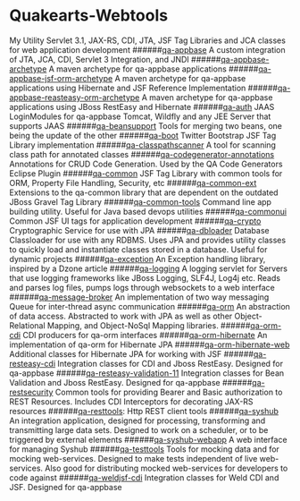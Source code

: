 # Quakearts-Webtools
 My Utility Servlet 3.1, JAX-RS, CDI, JTA, JSF Tag Libraries and JCA classes for web application development 
######[qa-appbase](../tree/master/qa-appbase/)
A custom integration of JTA, JCA, CDI, Servlet 3 Integration, and JNDI
######[qa-appbase-archetype](../tree/master/qa-appbase-archetype/) 
A maven archetype for qa-appbase applications
######[qa-appbase-jsf-orm-archetype](../tree/master/qa-appbase-jsf-orm-archetype/)
A maven archetype for qa-appbase applications using Hibernate and JSF Reference Implementation
######[qa-appbase-reasteasy-orm-archetype](../tree/master/qa-appbase-reasteasy-orm-archetype/)
A maven archetype for qa-appbase applications using JBoss RestEasy and Hibernate
######[qa-auth](../tree/master/qa-auth/)
JAAS LoginModules for qa-appbase Tomcat, Wildfly and any JEE Server that supports JAAS
######[qa-beansupport](../tree/master/qa-beansupport/)
Tools for merging two beans, one being the update of the other
######[qa-boot](../tree/master/qa-boot)
Twitter Bootstrap JSF Tag Library implementation
######[qa-classpathscanner](../tree/master/qa-classpathscanner/)
A tool for scanning class path for annotated classes
######[qa-codegenerator-annotations](../tree/master/qa-codegenerator-annotations/)
Annotations for CRUD Code Generation. Used by the QA Code Generators Eclipse Plugin
######[qa-common](../tree/master/qa-common/)
JSF Tag Library with common tools for ORM, Property File Handling, Security, etc
######[qa-common-ext](../tree/master/qa-common-ext/)
Extensions to the qa-common library that are dependent on the outdated JBoss Gravel Tag Library
######[qa-common-tools](../tree/master/qa-common-tools/)
Command line app building utility. Useful for Java based devops utilities
######[qa-commonui](../tree/master/qa-commonui/)
Common JSF UI tags for application development
######[qa-crypto](../tree/master/qa-crypto/)
Cryptographic Service for use with JPA
######[qa-dbloader](../tree/master/qa-dbloader/)
Database Classloader for use with any RDBMS. Uses JPA and provides utility classes to quickly load and instantiate classes stored in a database. Useful for dynamic projects
######[qa-exception](../tree/master/qa-exception)
An Exception handling library, inspired by a Dzone article
######[qa-logging](../tree/master/qa-logging/)
A logging servlet for Servers that use logging frameworks like JBoss Logging, SLF4J, Log4j etc. Reads and parses log files, pumps logs through websockets to a web interface
######[qa-message-broker](../tree/master/qa-message-broker/)
An implementation of two way messaging Queue for inter-thread async communication
######[qa-orm](../tree/master/qa-orm/)
An abstraction of data access. Abstracted to work with JPA as well as other Object-Relational Mapping, and Object-NoSql Mapping libraries.
######[qa-orm-cdi](../tree/master/qa-orm-cdi/)
CDI producers for qa-orm interfaces
######[qa-orm-hibernate](../tree/master/qa-orm-hibernate/)
An implementation of qa-orm for Hibernate JPA
######[qa-orm-hibernate-web](../tree/master/qa-orm-hibernate-web/)
Additional classes for Hibernate JPA for working with JSF
######[qa-resteasy-cdi](../tree/master/qa-resteasy-cdi/)
Integration classes for CDI and Jboss RestEasy. Designed for qa-appbase
######[qa-resteasy-validation-11](../tree/master/qa-resteasy-validation-11/)
Integration classes for Bean Validation and Jboss RestEasy. Designed for qa-appbase
######[qa-restsecurity](../tree/master/qa-restsecurity/)
Common tools for providing Bearer and Basic authorization to REST Resources. Includes CDI Interceptors for decorating JAX-RS resources
######[qa-resttools](../tree/master/qa-resttools/):
Http REST client tools
######[qa-syshub](../tree/master/qa-syshub/)
An integration application, designed for processing, transforming and transmitting large data sets. Designed to work on a scheduler, or to be triggered by external elements
######[qa-syshub-webapp](../tree/master/qa-syshub-webapp/)
A web interface for managing Syshub
######[qa-testtools](../tree/master/qa-testtools/)
Tools for mocking data and for mocking web-services. Designed to make tests independent of live web-services. Also good for distributing mocked web-services for developers to code against
######[qa-weldjsf-cdi](../tree/master/qa-weldjsf-cdi/)
Integration classes for Weld CDI and JSF. Designed for qa-appbase
